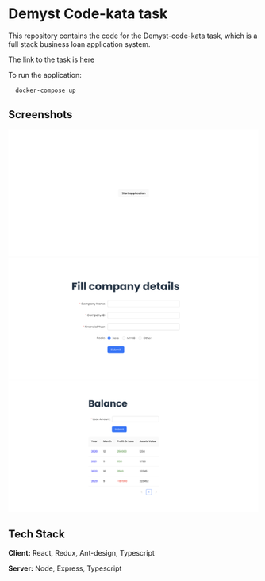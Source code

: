 # Demyst Code-kata task

This repository contains the code for the Demyst-code-kata task, which is a full stack business loan application system.

The link to the task is [here](https://github.com/DemystData/code-kata/blob/main/README.md)

To run the application:

```http
  docker-compose up
```

## Screenshots

![Application start](./images/start.png)
![Fill details](./images/filldetails.png)
![Balance sheet](./images/balance.png)

## Tech Stack

**Client:** React, Redux, Ant-design, Typescript

**Server:** Node, Express, Typescript
